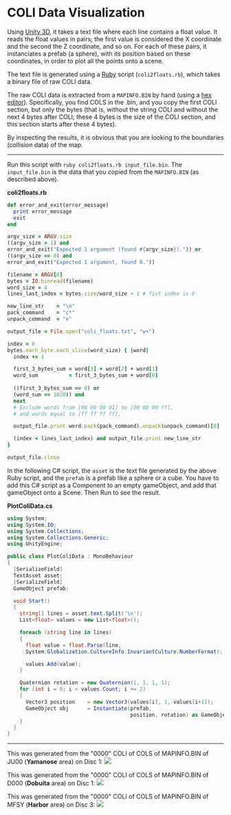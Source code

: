# COLI Data Visualization

Using [Unity 3D](https://unity3d.com/), it takes a text file where each line contains a float value. It reads the float values
in pairs; the first value is considered the X coordinate and the second the Z coordinate, and so on.
For each of these pairs, it instanciates a prefab (a sphere), with its position based on these
coordinates, in order to plot all the points onto a scene.

The text file is generated using a [Ruby](https://www.ruby-lang.org/en/) script (`coli2floats.rb`), which takes a binary file of raw COLI data.

The raw COLI data is extracted from a `MAPINFO.BIN` by hand (using a [hex editor](https://mh-nexus.de/en/hxd/)). Specifically, you find COLS in the .bin,
and you copy the first COLI section, but only the bytes (that is, without the string COLI and without
the next 4 bytes after COLI; these 4 bytes is the size of the COLI section, and this section starts
after these 4 bytes).

By inspecting the results, it is obvious that you are looking to the boundaries (collision data)
of the map.
***

Run this script with `ruby coli2floats.rb input_file.bin`. The `input_file.bin` is the data that you copied
from the `MAPINFO.BIN` (as described above).

**coli2floats.rb**
```ruby
def error_and_exit(error_message)
  print error_message
  exit
end

argv_size = ARGV.size
((argv_size > 1) and
error_and_exit("Expected 1 argument (found #{argv_size}).")) or
((argv_size == 0) and
error_and_exit("Expected 1 argument, found 0."))

filename = ARGV[0]
bytes = IO.binread(filename)
word_size = 4
lines_last_index = bytes.size/word_size - 1 # fist index is 0

new_line_str    = "\n"
pack_command    = "c*"
unpack_command  = "e"

output_file = File.open("coli_floats.txt", "w+")

index = 0
bytes.each_byte.each_slice(word_size) { |word|
  index += 1

  first_3_bytes_sum = word[3] + word[2] + word[1]
  word_sum          = first_3_bytes_sum + word[0]
  
  ((first_3_bytes_sum == 0) or
  (word_sum == 1020)) and
  next
  # Exclude words from [00 00 00 01] to [00 00 00 ff],
  # and words equal to [ff ff ff ff].

  output_file.print word.pack(pack_command).unpack(unpack_command)[0]

  (index < lines_last_index) and output_file.print new_line_str
}

output_file.close
```
In the following C# script, the `asset` is the text file generated by the above Ruby script,
and the `prefab` is a prefab like a sphere or a cube. You have to add this C# script as a
Component to an empty gameObject, and add that gameObject onto a Scene. Then Run to see the result.

**PlotColiData.cs**
```c#
using System;
using System.IO;
using System.Collections;
using System.Collections.Generic;
using UnityEngine;

public class PlotColiData : MonoBehaviour
{
  [SerializeField]
  TextAsset asset;
  [SerializeField]
  GameObject prefab;

  void Start()
  {
    string[] lines = asset.text.Split('\n');
    List<float> values = new List<float>();

    foreach (string line in lines)
    {
      float value = float.Parse(line,
      System.Globalization.CultureInfo.InvariantCulture.NumberFormat);

      values.Add(value);
    }

    Quaternion rotation = new Quaternion(1, 1, 1, 1);
    for (int i = 0; i < values.Count; i += 2)
    {
      Vector3 position    = new Vector3(values[i], 1, values[i+1]);
      GameObject obj      = Instantiate(prefab,
                                        position, rotation) as GameObject;
    }
  }
}
```
***
This was generated from the "0000" COLI of COLS of MAPINFO.BIN of JU00 (**Yamanose** area) on Disc 1:
![](https://user-images.githubusercontent.com/8882185/50688080-89eb1080-102c-11e9-9eba-f679691decaf.png)

This was generated from the "0000" COLI of COLS of MAPINFO.BIN of D000 (**Dobuita** area) on Disc 1:
![](https://user-images.githubusercontent.com/8882185/50688180-f534e280-102c-11e9-84e0-fa21b801e89c.png)

This was generated from the "0000" COLI of COLS of MAPINFO.BIN of MFSY (**Harbor** area) on Disc 3:
![](https://user-images.githubusercontent.com/8882185/50691842-a726db80-103a-11e9-8714-87a22bef811d.png)

